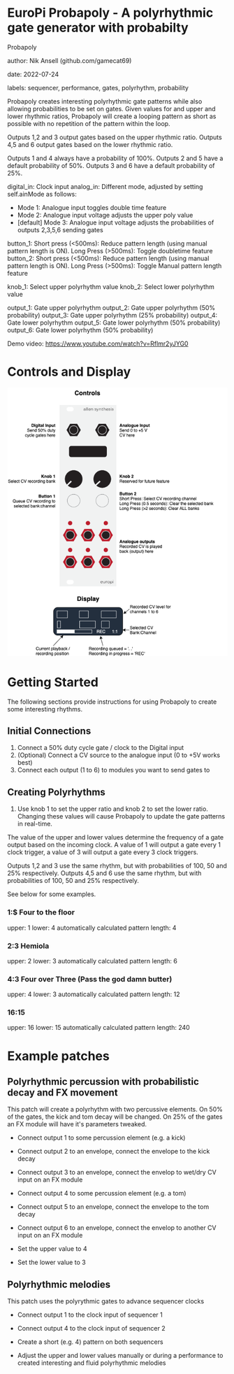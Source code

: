 # EuroPi Probapoly - A polyrhythmic gate generator with probabilty

Probapoly

author: Nik Ansell (github.com/gamecat69)

date: 2022-07-24

labels: sequencer, performance, gates, polyrhythm, probability

Probapoly creates interesting polyrhythmic gate patterns while also allowing probabilities to be set on gates.
Given values for and upper and lower rhythmic ratios, Probapoly will create a looping pattern as short as possible with no repetition of the pattern within the loop.

Outputs 1,2 and 3 output gates based on the upper rhythmic ratio. Outputs 4,5 and 6 output gates based on the lower rhythmic ratio.

Outputs 1 and 4 always have a probability of 100%. Outputs 2 and 5 have a default probability of 50%. Outputs 3 and 6 have a default probability of 25%.

digital_in: Clock input
analog_in: Different mode, adjusted by setting self.ainMode as follows:
- Mode 1: Analogue input toggles double time feature
- Mode 2: Analogue input voltage adjusts the upper poly value
- [default] Mode 3: Analogue input voltage adjusts the probabilities of outputs 2,3,5,6 sending gates

button_1: Short press (<500ms): Reduce pattern length (using manual pattern length is ON). Long Press (>500ms): Toggle doubletime feature
button_2: Short press (<500ms): Reduce pattern length (using manual pattern length is ON). Long Press (>500ms): Toggle Manual pattern length feature

knob_1: Select upper polyrhythm value
knob_2: Select lower polyrhythm value

output_1: Gate upper polyrhythm
output_2: Gate upper polyrhythm (50% probability)
output_3: Gate upper polyrhythm (25% probability)
output_4: Gate lower polyrhythm
output_5: Gate lower polyrhythm (50% probability)
output_6: Gate lower polyrhythm (50% probability)

Demo video: https://www.youtube.com/watch?v=Rflmr2yJYG0

# Controls and Display

![Operating Diagram](./cvecorder-docs/cvecorder.png)

# Getting Started

The following sections provide instructions for using Probapoly to create some interesting rhythms.

## Initial Connections
1. Connect a 50% duty cycle gate / clock to the Digital input
2. (Optional) Connect a CV source to the analogue input (0 to +5V works best)
3. Connect each output (1 to 6) to modules you want to send gates to

## Creating Polyrhythms

1. Use knob 1 to set the upper ratio and knob 2 to set the lower ratio. Changing these values will cause Probapoly to update the gate patterns in real-time.

The value of the upper and lower values determine the frequency of a gate output based on the incoming clock. A value of 1 will output a gate every 1 clock trigger, a value of 3 will output a gate every 3 clock triggers.

Outputs 1,2 and 3 use the same rhythm, but with probabilities of 100, 50 and 25% respectively.
Outputs 4,5 and 6 use the same rhythm, but with probabilities of 100, 50 and 25% respectively.

See below for some examples.

### 1:$ Four to the floor
upper: 1
lower: 4
automatically calculated pattern length: 4

### 2:3 Hemiola
upper: 2
lower: 3
automatically calculated pattern length: 6

### 4:3 Four over Three (Pass the god damn butter)
upper: 4
lower: 3
automatically calculated pattern length: 12

### 16:15
upper: 16
lower: 15
automatically calculated pattern length: 240

# Example patches

## Polyrhythmic percussion with probabilistic decay and FX movement

This patch will create a polyrhythm with two percussive elements. On 50% of the gates, the kick and tom decay will be changed. On 25% of the gates an FX module will have it's parameters tweaked.

- Connect output 1 to some percussion element (e.g. a kick)
- Connect output 2 to an envelope, connect the envelope to the kick decay
- Connect output 3 to an envelope, connect the envelop to wet/dry CV input on an FX module

- Connect output 4 to some percussion element (e.g. a tom)
- Connect output 5 to an envelope, connect the envelope to the tom decay
- Connect output 6 to an envelope, connect the envelop to another CV input on an FX module

- Set the upper value to 4
- Set the lower value to 3

## Polyrhythmic melodies

This patch uses the polyrythmic gates to advance sequencer clocks

- Connect output 1 to the clock input of sequencer 1
- Connect output 4 to the clock input of sequencer 2

- Create a short (e.g. 4) pattern on both sequencers

- Adjust the upper and lower values manually or during a performance to created interesting and fluid polyrhythmic melodies